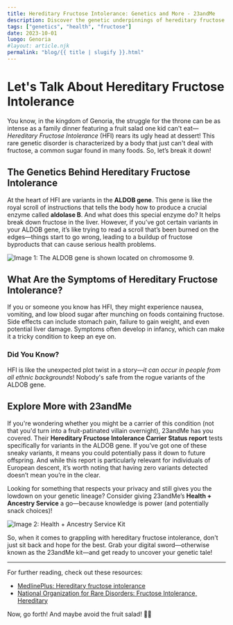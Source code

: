 ```yaml
---
title: Hereditary Fructose Intolerance: Genetics and More - 23andMe
description: Discover the genetic underpinnings of hereditary fructose intolerance and how 23andMe can help identify carriers.
tags: ["genetics", "health", "fructose"]
date: 2023-10-01
luogo: Genoria
#layout: article.njk
permalink: "blog/{{ title | slugify }}.html"
---
```


# Let's Talk About Hereditary Fructose Intolerance

You know, in the kingdom of Genoria, the struggle for the throne can be as intense as a family dinner featuring a fruit salad one kid can't eat—*Hereditary Fructose Intolerance* (HFI) rears its ugly head at dessert! This rare genetic disorder is characterized by a body that just can't deal with fructose, a common sugar found in many foods. So, let’s break it down!

## The Genetics Behind Hereditary Fructose Intolerance

At the heart of HFI are variants in the **ALDOB gene**. This gene is like the royal scroll of instructions that tells the body how to produce a crucial enzyme called **aldolase B**. And what does this special enzyme do? It helps break down fructose in the liver. However, if you’ve got certain variants in your ALDOB gene, it’s like trying to read a scroll that’s been burned on the edges—things start to go wrong, leading to a buildup of fructose byproducts that can cause serious health problems. 

![Image 1: The ALDOB gene is shown located on chromosome 9.](https://pub-prd-seohub-us-west-2.s3.us-west-2.amazonaws.com/wp-content/uploads/sites/2/2022/01/Screen-Shot-2022-01-24-at-2.10.00-PM-1024x627.png)

## What Are the Symptoms of Hereditary Fructose Intolerance?

If you or someone you know has HFI, they might experience nausea, vomiting, and low blood sugar after munching on foods containing fructose. Side effects can include stomach pain, failure to gain weight, and even potential liver damage. Symptoms often develop in infancy, which can make it a tricky condition to keep an eye on.

### Did You Know?

HFI is like the unexpected plot twist in a story—*it can occur in people from all ethnic backgrounds*! Nobody's safe from the rogue variants of the ALDOB gene.

## Explore More with 23andMe

If you're wondering whether you might be a carrier of this condition (not that you'd turn into a fruit-patinated villain overnight), 23andMe has you covered. Their **Hereditary Fructose Intolerance Carrier Status report** tests specifically for variants in the ALDOB gene. If you’ve got one of these sneaky variants, it means you could potentially pass it down to future offspring. And while this report is particularly relevant for individuals of European descent, it’s worth noting that having zero variants detected doesn’t mean you’re in the clear. 

Looking for something that respects your privacy and still gives you the lowdown on your genetic lineage? Consider giving 23andMe’s **Health + Ancestry Service** a go—because knowledge is power (and potentially snack choices)!

![Image 2: Health + Ancestry Service Kit](https://pub-prd-seohub-us-west-2.s3.us-west-2.amazonaws.com/wp-content/uploads/sites/2/2022/03/HA-Kit-Image-1.png)

So, when it comes to grappling with hereditary fructose intolerance, don't just sit back and hope for the best. Grab your digital sword—otherwise known as the 23andMe kit—and get ready to uncover your genetic tale!

---

For further reading, check out these resources:
- [MedlinePlus: Hereditary fructose intolerance](https://medlineplus.gov/genetics/condition/hereditary-fructose-intolerance/)
- [National Organization for Rare Disorders: Fructose Intolerance, Hereditary](https://rarediseases.org/rare-diseases/fructose-intolerance-hereditary/) 

Now, go forth! And maybe avoid the fruit salad! 🍏👑